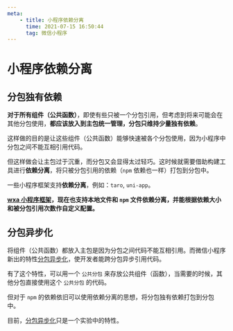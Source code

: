 ```yaml
---
meta:
    - title: 小程序依赖分离
      time: 2021-07-15 16:50:44
      tag: 微信小程序
---
```


# 小程序依赖分离

## 分包独有依赖

**对于所有组件（公共函数）**，即使有些只被一个分包引用，但考虑到将来可能会在其他分包使用，**都应该放入到主包统一管理，分包只维持少量独有依赖**。

这样做的目的是让这些组件（公共函数）能够快速被各个分包使用，因为小程序中分包之间不能互相引用代码。

<!-- more -->

但这样做会让主包过于沉重，而分包又会显得太过轻巧。这时候就需要借助构建工具进行**依赖分离**，将只被分包引用的依赖（`npm` 依赖也一样）打包到分包中。

一些小程序框架支持**依赖分离**，例如：`taro`, `uni-app`。

**[wxa 小程序框架](https://webank.gitee.io/wxa/learn/guide/)，现在也支持本地文件和 `npm` 文件依赖分离，并能根据依赖大小和被分包引用次数作自定义配置。**

<!-- 在实际开发时，如果写了一个只是在某个分包内使用公共函数或是组件，一般来说，我们都会将它放入到分包里：

```
── src
    ── subPackageA
        ── component
        ── pageA
        ── pageB
```

`subPackageA` 是一个分包，`component` 是新添加的组件，被 `pageA` 和 `pageB` 使用。一般来说不会将 `component` 放入到主包中去，因为这个组件只被分包 `subPackageA` 引入，而放入主包会增大主包体积。

在下一次的需求时，另一个分包 `subPackageB` 内又会使用到 `component` 组件，**并且会做一些修改**，由于时间问题、开发人员偷懒、或者不想放入主包增加主包体积，有时会直接将 `component` 组件复制一份到 `subPackageB` 后再作修改。这样两个分包内维护了两个类似的组件。

继续下去，更多的组件发生了上述情况，最终项目中可能会在多个分包内有很多非常类似的组件，这时候，无论是将这些组件移动到主包还是添加一个公共的新功能，都会非常麻烦。在多人协作或是有新人接手的时候，想要维护这样的代码也很头疼。

所以这里必须要有一个规范：**对于公共组件（函数），在不确定一定只被当前分包引用的情况下，都应该放到主包**。

这样当其他分包（主包）需要使用时，直接使用（对应修改）即可。 -->

## 分包异步化

将组件（公共函数）都放入主包是因为分包之间代码不能互相引用。而微信小程序新出的特性[分包异步化](https://developers.weixin.qq.com/miniprogram/dev/framework/subpackages/async.html)，使开发者能跨分包异步引用代码。

有了这个特性，可以用一个 `公共分包` 来存放公共组件（函数），当需要的时候，其他分包直接使用这个 `公共分包` 的代码。

但对于 `npm` 的依赖依旧可以使用依赖分离的思想，将分包独有依赖打包到分包中。

目前，[分包异步化](https://developers.weixin.qq.com/miniprogram/dev/framework/subpackages/async.html)只是一个实验中的特性。
